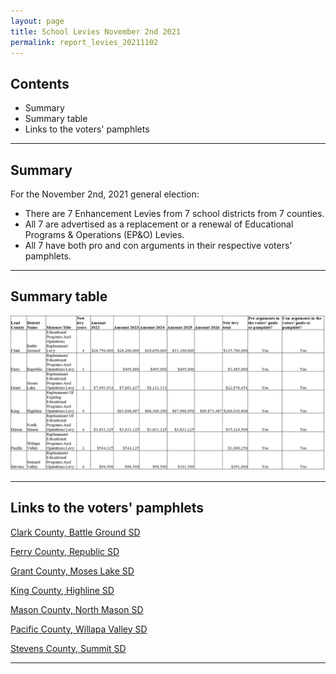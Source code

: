 ```yaml
---
layout: page
title: School Levies November 2nd 2021
permalink: report_levies_20211102
---
```



## Contents
- Summary
- Summary table
- Links to the voters' pamphlets

___

## Summary

For the November 2nd, 2021 general election:
- There are 7 Enhancement Levies from 7 school districts from 7 counties.
- All 7 are advertised as a replacement or a renewal of Educational Programs & Operations (EP&O) Levies.
- All 7 have both pro and con arguments in their respective voters' pamphlets.

___

## Summary table

![Summary table](pagesManual/LeviesReport/20211102/DistrictMeasuresSummaryTable20211102.png "Summary table")

___

## Links to the voters' pamphlets

[Clark County, Battle Ground SD](https://www.sos.wa.gov/_assets/elections/-ed09-low-res-9.10.pdf)

[Ferry County, Republic SD](https://ferrycountyauditor.com/PDFPage?pdfname=\Pamphlet\2021%20General%20Local%20Voter%20Pamphlet.pdf)

[Grant County, Moses Lake SD](https://www.grantcountywa.gov/DocumentCenter/View/3759/November-2021-General-Pamphlet)

[King County, Highline SD](https://info.kingcounty.gov/kcelections/Vote/contests/ballotmeasures.aspx?lang=en-US&cid=100056&groupname=School)

[Mason County, North Mason SD](https://voter.votewa.gov/GenericVoterGuide.aspx?e=871&c=23#/measure/5160)

[Pacific County, Willapa Valley SD](https://voter.votewa.gov/genericvoterguide.aspx?e=871&c=25#/measure/5099)

[Stevens County, Summit SD](https://www.sos.wa.gov/_assets/elections/-ed19-low-res-9.2.pdf)

___

